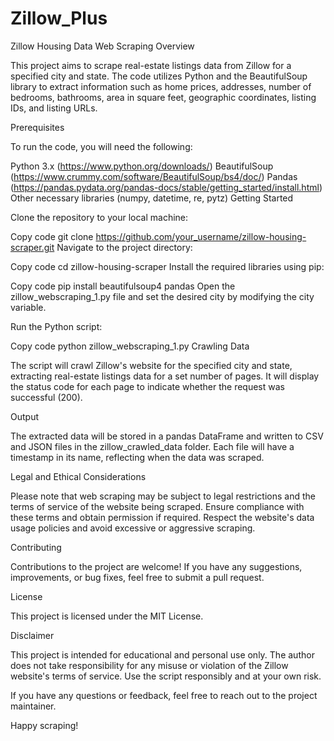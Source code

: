 # Zillow_Plus
Zillow Housing Data Web Scraping
Overview

This project aims to scrape real-estate listings data from Zillow for a specified city and state. The code utilizes Python and the BeautifulSoup library to extract information such as home prices, addresses, number of bedrooms, bathrooms, area in square feet, geographic coordinates, listing IDs, and listing URLs.

Prerequisites

To run the code, you will need the following:

Python 3.x (https://www.python.org/downloads/)
BeautifulSoup (https://www.crummy.com/software/BeautifulSoup/bs4/doc/)
Pandas (https://pandas.pydata.org/pandas-docs/stable/getting_started/install.html)
Other necessary libraries (numpy, datetime, re, pytz)
Getting Started

Clone the repository to your local machine:

Copy code
git clone https://github.com/your_username/zillow-housing-scraper.git
Navigate to the project directory:

Copy code
cd zillow-housing-scraper
Install the required libraries using pip:

Copy code
pip install beautifulsoup4 pandas
Open the zillow_webscraping_1.py file and set the desired city by modifying the city variable.

Run the Python script:


Copy code
python zillow_webscraping_1.py
Crawling Data

The script will crawl Zillow's website for the specified city and state, extracting real-estate listings data for a set number of pages. It will display the status code for each page to indicate whether the request was successful (200).

Output

The extracted data will be stored in a pandas DataFrame and written to CSV and JSON files in the zillow_crawled_data folder. Each file will have a timestamp in its name, reflecting when the data was scraped.

Legal and Ethical Considerations

Please note that web scraping may be subject to legal restrictions and the terms of service of the website being scraped. Ensure compliance with these terms and obtain permission if required. Respect the website's data usage policies and avoid excessive or aggressive scraping.

Contributing

Contributions to the project are welcome! If you have any suggestions, improvements, or bug fixes, feel free to submit a pull request.

License

This project is licensed under the MIT License.

Disclaimer

This project is intended for educational and personal use only. The author does not take responsibility for any misuse or violation of the Zillow website's terms of service. Use the script responsibly and at your own risk.

If you have any questions or feedback, feel free to reach out to the project maintainer.

Happy scraping!
